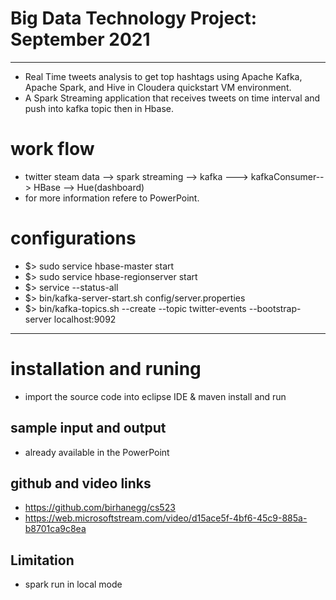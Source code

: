 
# Big Data Technology Project: September 2021
-----
  - Real Time tweets analysis to get top hashtags using Apache Kafka, Apache Spark, and Hive in Cloudera quickstart VM environment. 
  - A Spark Streaming application that receives tweets on time interval and push into kafka topic then in Hbase. 

# work flow 
 - twitter steam data --> spark streaming --> kafka ---> kafkaConsumer--> HBase --> Hue(dashboard)
 -  for more information refere to PowerPoint. 
# configurations 
- $> sudo service hbase-master start
- $> sudo service hbase-regionserver start
- $> service --status-all
- $> bin/kafka-server-start.sh config/server.properties
- $> bin/kafka-topics.sh --create --topic twitter-events --bootstrap-server localhost:9092
----
# installation and runing 
- import the source code into eclipse IDE & maven install and run 

## sample input and output
- already available in the PowerPoint

## github and video links 
- https://github.com/birhanegg/cs523
- https://web.microsoftstream.com/video/d15ace5f-4bf6-45c9-885a-b8701ca9c8ea

## Limitation
 - spark run in local mode 